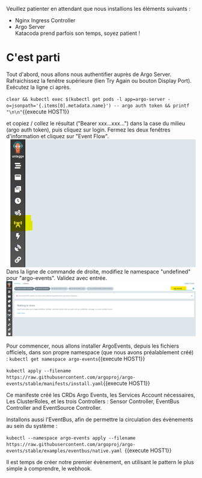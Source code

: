 Veuillez patienter en attendant que nous installions les éléments suivants :
- Nginx Ingress Controller
- Argo Server<br/>
Katacoda prend parfois son temps, soyez patient !

# C'est parti
Tout d'abord, nous allons nous authentifier auprès de Argo Server. Rafraichissez la fenêtre supérieure (lien Try Again ou bouton Display Port). Exécutez la ligne ci après.

`clear && kubectl exec $(kubectl get pods -l app=argo-server -o=jsonpath='{.items[0].metadata.name}') -- argo auth token && printf "\n\n"`{{execute HOST1}}

et copiez / collez le résultat ("Bearer xxx...xxx...") dans la case du milieu  (argo auth token), puis cliquez sur login.
Fermez les deux fenêtres d'information et cliquez sur "Event Flow".
![Event Flow](./assets/clickOnEvents.png)
Dans la ligne de commande de droite, modifiez le namespace "undefined" pour "argo-events". Validez avec entrée.
![Namespace](./assets/addNamespace.png)

Pour commencer, nous allons installer ArgoEvents, depuis les fichiers officiels, dans son propre namespace (que nous avons préalablement créé) :
`kubectl get namespace argo-events`{{execute HOST1}}

`kubectl apply --filename https://raw.githubusercontent.com/argoproj/argo-events/stable/manifests/install.yaml`{{execute HOST1}}

Ce manifeste créé les CRDs Argo Events, les Services Account nécessaires, Les ClusterRoles, et les trois Controllers : Sensor Controller, EventBus Controller and EventSource Controller.

Installons aussi l'EventBus, afin de permettre la circulation des évènements au sein du système :

`kubectl --namespace argo-events apply --filename https://raw.githubusercontent.com/argoproj/argo-events/stable/examples/eventbus/native.yaml
`{{execute HOST1}}

Il est temps de créer notre premier évènement, en utilisant le pattern le plus simple à comprendre, le webhook.

